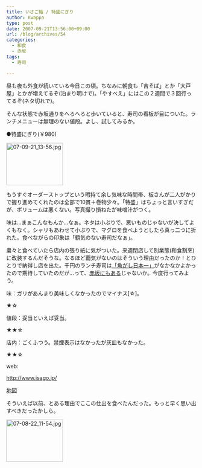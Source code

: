 ```yaml
---
title: いさご鮨 / 特盛にぎり
author: Kwappa
type: post
date: 2007-09-21T13:56:00+09:00
url: /blog/archives/54
categories:
  - 和食
  - 赤坂
tags:
  - 寿司

---
```

昼も夜も外食が続いている今日この頃。ちなみに朝食も「吉そば」とか「大戸屋」とかが増えてるぞ(泊まり明けで)。「やすべえ」にはこの２週間で３回行ってるぞ(ネタ切れで)。
  
そんな状態で赤坂通りをへろへろと歩いていると、寿司の看板が目についた。ランチメニューは無理のない値段。よし、試してみるか。
  
●特盛にぎり(￥980)
  
<a href="http://akasakalunch.up.seesaa.net/image/07-09-21_13-56.jpg" target="_blank" rel="noopener noreferrer"><img src="http://akasakalunch.up.seesaa.net/image/07-09-21_13-56-thumbnail2.jpg" border="0" alt="07-09-21_13-56.jpg" width="150" height="112" /></a>
  
もうすぐオーダーストップという暇持て余し気味な時間帯、板さんが二人がかりで握り進めてくれたのは全部で10貫＋巻物少々。「特盛」はちょっと言いすぎだが、ボリュームは悪くない。写真撮り損ねたが味噌汁がつく。
  
味は…まぁこんなもんか…なぁ。ネタは小ぶりで、悪いものじゃないが決してよくもなく。シャリもあわせて小ぶりで、マグロを食べようとしたら真っ二つに折れた。食べながらの印象は「覇気のない寿司だなぁ」。
  
粛々と食べていたら店内の張り紙に気がついた。来週閉店して別業態(和食割烹)に改装するんだそうな。なるほど覇気がないのはそういう理由だったのか！とひとりで納得し店を出た。千円のランチ寿司は<a href="http://www.uogashi.jp/" target="_blank" rel="noopener noreferrer">「魚がし日本一」</a>がなかなかよかったので期待していたのだが…って、<a href="http://www.uogashi.jp/shop_22.html" target="_blank" rel="noopener noreferrer">赤坂にもある</a>じゃないか。今度行ってみよう。
  
味：ガリがあんまり美味しくなかったのでマイナス[☆]。
  
★☆
  
値段：妥当といえば妥当。
  
★★☆
  
店内：ごくふつう。禁煙表示はなかったが灰皿もなかった。
  
★★☆
  
web:
  
http://www.isago.jp/
  
<a href="http://maps.google.co.jp/maps?q=%E6%B8%AF%E5%8C%BA%E8%B5%A4%E5%9D%826%E4%B8%81%E7%9B%AE3-16&hl=ja&ie=UTF8&z=17&iwloc=addr&om=1" target="_blank" rel="noopener noreferrer">地図</a>
  
そういえば以前、とある理由でここの仕出を食べたんだった。もっと早く思い出すべきだったかしら。
  
<a href="http://akasakalunch.up.seesaa.net/image/07-08-22_11-54.jpg" target="_blank" rel="noopener noreferrer"><img src="http://akasakalunch.up.seesaa.net/image/07-08-22_11-54-thumbnail2.jpg" border="0" alt="07-08-22_11-54.jpg" width="150" height="112" /></a>
